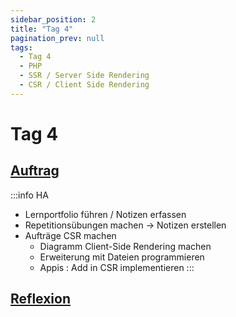 ```yaml
---
sidebar_position: 2
title: "Tag 4"
pagination_prev: null
tags:
  - Tag 4
  - PHP
  - SSR / Server Side Rendering
  - CSR / Client Side Rendering
---
```


# Tag 4

## [Auftrag](./auftrag.md)

:::info HA
- Lernportfolio führen / Notizen erfassen
- Repetitionsübungen machen -> Notizen erstellen
- Aufträge CSR machen
  - Diagramm Client-Side Rendering machen
  - Erweiterung mit Dateien programmieren
  - Appis : Add in CSR implementieren
:::

## [Reflexion](./reflexion.md)